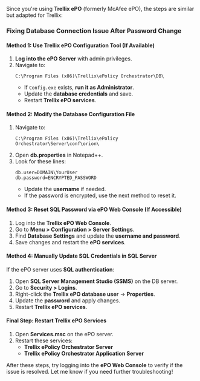 Since you're using **Trellix ePO** (formerly McAfee ePO), the steps are similar but adapted for Trellix:  

### **Fixing Database Connection Issue After Password Change**  

#### **Method 1: Use Trellix ePO Configuration Tool (If Available)**  
1. **Log into the ePO Server** with admin privileges.  
2. Navigate to:  
   ```
   C:\Program Files (x86)\Trellix\ePolicy Orchestrator\DB\
   ```
   - If `Config.exe` exists, **run it as Administrator**.  
   - Update the **database credentials** and save.  
   - Restart **Trellix ePO services**.  

#### **Method 2: Modify the Database Configuration File**  
1. Navigate to:  
   ```
   C:\Program Files (x86)\Trellix\ePolicy Orchestrator\Server\conf\orion\
   ```
2. Open **db.properties** in Notepad++.  
3. Look for these lines:  
   ```
   db.user=DOMAIN\YourUser
   db.password=ENCRYPTED_PASSWORD
   ```
   - Update the **username** if needed.  
   - If the password is encrypted, use the next method to reset it.  

#### **Method 3: Reset SQL Password via ePO Web Console (If Accessible)**  
1. Log into the **Trellix ePO Web Console**.  
2. Go to **Menu > Configuration > Server Settings**.  
3. Find **Database Settings** and update the **username and password**.  
4. Save changes and restart the **ePO services**.  

#### **Method 4: Manually Update SQL Credentials in SQL Server**  
If the ePO server uses **SQL authentication**:  
1. Open **SQL Server Management Studio (SSMS)** on the DB server.  
2. Go to **Security > Logins**.  
3. Right-click the **Trellix ePO database user** → **Properties**.  
4. Update the **password** and apply changes.  
5. Restart **Trellix ePO services**.  

#### **Final Step: Restart Trellix ePO Services**  
1. Open **Services.msc** on the ePO server.  
2. Restart these services:  
   - **Trellix ePolicy Orchestrator Server**  
   - **Trellix ePolicy Orchestrator Application Server**  

After these steps, try logging into the **ePO Web Console** to verify if the issue is resolved. Let me know if you need further troubleshooting!
